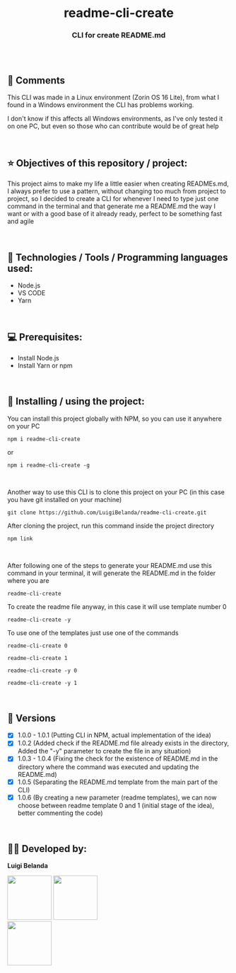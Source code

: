 <h1 align=center> readme-cli-create </h1>
<h3 align=center> CLI for create README.md </h3>

<br>
<br>

<h2>👀 Comments</h2> 
<p>This CLI was made in a Linux environment (Zorin OS 16 Lite), from what I found in a Windows environment the CLI has problems working.

I don't know if this affects all Windows environments, as I've only tested it on one PC, but even so those who can contribute would be of great help</p>

<br>

<h2> ⭐ Objectives of this repository / project: </h2>
<p>This project aims to make my life a little easier when creating READMEs.md, I always prefer to use a pattern, without changing too much from project to project, so I decided to create a CLI for whenever I need to type just one command in the terminal and that generate me a README.md the way I want or with a good base of it already ready, perfect to be something fast and agile</p>

<br>

<h2> 🔬 Technologies / Tools / Programming languages ​​used: </h2>
<!--- Ex: HTML, CSS, JS, Node.js, Yarn, NPM, PHP, Insomnia, Postman, Vs code... ---> 
<ul>
    <li>Node.js</li>
    <li>VS CODE</li>
    <li>Yarn</li>
</ul>

<br>

<h2> 💻 Prerequisites: </h2>
<!--- Ex: install node, npm, yarn... ---> 
<ul>
    <li>Install Node.js</li>
    <li>Install Yarn or npm</li>
</ul>

<br>

<h2> 🚀 Installing / using the project: </h2>
<p>You can install this project globally with NPM, so you can use it anywhere on your PC</p>

```
npm i readme-cli-create
```

or

```
npm i readme-cli-create -g
```

<br>

<p>Another way to use this CLI is to clone this project on your PC (in this case you have git installed on your machine)</p>

```
git clone https://github.com/LuigiBelanda/readme-cli-create.git
```

<p>After cloning the project, run this command inside the project directory</p>

```
npm link
```

<br>

<p>After following one of the steps to generate your README.md use this command in your terminal, it will generate the README.md in the folder where you are</p>

```
readme-cli-create
```

<p>To create the readme file anyway, in this case it will use template number 0</p>

```
readme-cli-create -y
```

<p>To use one of the templates just use one of the commands</p>

```
readme-cli-create 0
```

```
readme-cli-create 1
```

```
readme-cli-create -y 0
```

```
readme-cli-create -y 1
```

<br>

<h2>📄 Versions</h2>

- [x] 1.0.0 - 1.0.1 (Putting CLI in NPM, actual implementation of the idea)
- [x] 1.0.2 (Added check if the README.md file already exists in the directory, Added the "-y" parameter to create the file in any situation)
- [x] 1.0.3 - 1.0.4 (Fixing the check for the existence of README.md in the directory where the command was executed and updating the README.md)
- [x] 1.0.5 (Separating the README.md template from the main part of the CLI)
- [x] 1.0.6 (By creating a new parameter (readme templates), we can now choose between readme template 0 and 1 (initial stage of the idea), better commenting the code)

<br>

<h2> 👨‍💻 Developed by: </h2>
<strong> <p>Luigi Belanda</p> </strong>
<img src="https://avatars.githubusercontent.com/LuigiBelanda" width="100px" height="100px">

<a href="https://github.com/LuigiBelanda"> 
    <img src="https://img.shields.io/badge/GitHub-100000?style=for-the-badge&logo=github&logoColor=white" width="100px">
</a> 

<br>

<a href="https://www.linkedin.com/in/luigi-belanda-752436183/">
    <img src="https://img.shields.io/badge/LinkedIn-0077B5?style=for-the-badge&logo=linkedin&logoColor=white"width="100px">
</a>

